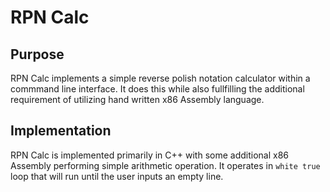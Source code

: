 # RPN Calc 

## Purpose
  RPN Calc implements a simple reverse polish notation calculator within a commmand line interface. It does this while also fullfilling the additional requirement of utilizing hand written x86 Assembly language. 
## Implementation 
  RPN Calc is implemented primarily in C++ with some additional x86 Assembly performing simple arithmetic operation. It operates in `white true` loop that will run until the user inputs an empty line.  
  
